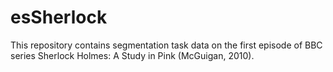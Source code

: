 # esSherlock
This repository contains segmentation task data on the first episode of BBC series Sherlock Holmes: A Study in Pink (McGuigan, 2010). 

